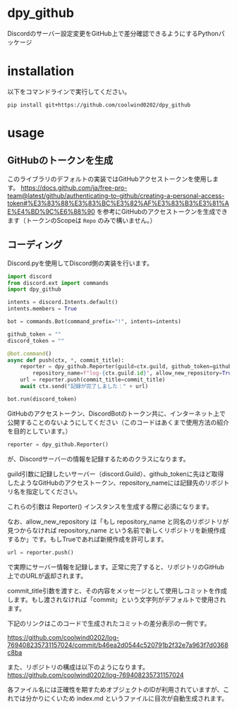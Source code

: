 # dpy_github
Discordのサーバー設定変更をGitHub上で差分確認できるようにするPythonパッケージ

# installation

以下をコマンドラインで実行してください。

```
pip install git+https://github.com/coolwind0202/dpy_github
```

# usage

## GitHubのトークンを生成

このライブラリのデフォルトの実装ではGitHubアクセストークンを使用します。
https://docs.github.com/ja/free-pro-team@latest/github/authenticating-to-github/creating-a-personal-access-token#%E3%83%88%E3%83%BC%E3%82%AF%E3%83%B3%E3%81%AE%E4%BD%9C%E6%88%90 を参考にGitHubのアクセストークンを生成できます（トークンのScopeは `Repo` のみで構いません。）

## コーディング

Discord.pyを使用してDiscord側の実装を行います。

```py
import discord
from discord.ext import commands
import dpy_github

intents = discord.Intents.default()
intents.members = True

bot = commands.Bot(command_prefix="!", intents=intents)

github_token = ""
discord_token = ""

@bot.command()
async def push(ctx, *, commit_title):
    reporter = dpy_github.Reporter(guild=ctx.guild, github_token=github_token, 
        repository_name=f"log-{ctx.guild.id}", allow_new_repository=True)
    url = reporter.push(commit_title=commit_title)
    await ctx.send("記録が完了しました：" + url)

bot.run(discord_token)
```

GitHubのアクセストークン、DiscordBotのトークン共に、インターネット上で公開することのないようにしてください（このコードはあくまで使用方法の紹介を目的としています。）

```py
reporter = dpy_github.Reporter()
```

が、Discordサーバーの情報を記録するためのクラスになります。

guild引数に記録したいサーバー（discord.Guild）、github_tokenに先ほど取得したようなGitHubのアクセストークン、repository_nameには記録先のリポジトリ名を指定してください。

これらの引数は Reporter() インスタンスを生成する際に必須になります。

なお、allow_new_repository は「もし repository_name と同名のリポジトリが見つからなければ repository_name という名前で新しくリポジトリを新規作成するか」です。もしTrueであれば新規作成を許可します。

```py
url = reporter.push()
```

で実際にサーバー情報を記録します。正常に完了すると、リポジトリのGitHub上でのURLが返却されます。

commit_title引数を渡すと、その内容をメッセージとして使用しコミットを作成します。もし渡されなければ「commit」という文字列がデフォルトで使用されます。

下記のリンクはこのコードで生成されたコミットの差分表示の一例です。

https://github.com/coolwind0202/log-769408235731157024/commit/b46ea2d0544c520791b2f32e7a963f7d0368c8ba

また、リポジトリの構成は以下のようになります。
https://github.com/coolwind0202/log-769408235731157024

各ファイル名には正確性を期すためオブジェクトのIDが利用されていますが、これでは分かりにくいため index.md というファイルに目次が自動生成されます。

